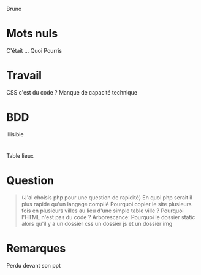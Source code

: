 Bruno

# Mots nuls

C'était ... Quoi
Pourris

# Travail

CSS c'est du code ?
Manque de capacité technique

# BDD

Illisible

#

Table lieux

# Question

> (J'ai choisis php pour une question de rapidité) En quoi php serait il plus rapide qu'un langage compilé
> Pourquoi copier le site plusieurs fois en plusieurs villes au lieu d'une simple table ville ?
> Pourquoi l'HTML n'est pas du code ?
> Arborescance: Pourquoi le dossier static alors qu'il y a un dossier css un dossier js et un dossier img

# Remarques

Perdu devant son ppt